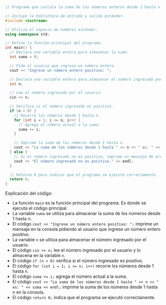 ```c++
// Programa que calcula la suma de los números enteros desde 1 hasta n ingresado por el usuario.

// Incluye la biblioteca de entrada y salida estándar.
#include <iostream>

// Utiliza el espacio de nombres estándar.
using namespace std;

// Define la función principal del programa.
int main() {
  // Declara una variable entera para almacenar la suma.
  int suma = 0;

  // Pide al usuario que ingrese un número entero.
  cout << "Ingrese un número entero positivo: ";

  // Declara una variable entera para almacenar el número ingresado por el usuario.
  int n;

  // Lee el número ingresado por el usuario.
  cin >> n;

  // Verifica si el número ingresado es positivo.
  if (n > 0) {
    // Recorre los números desde 1 hasta n.
    for (int i = 1; i <= n; i++) {
      // Agrega el número actual a la suma.
      suma += i;
    }

    // Imprime la suma de los números desde 1 hasta n.
    cout << "La suma de los números desde 1 hasta " << n << " es: " << suma << endl;
  } else {
    // Si el número ingresado no es positivo, imprime un mensaje de error.
    cout << "El número ingresado no es positivo." << endl;
  }

  // Retorna 0 para indicar que el programa se ejecutó correctamente.
  return 0;
}
```

Explicación del código:

* La función `main` es la función principal del programa. Es donde se ejecuta el código principal.
* La variable `suma` se utiliza para almacenar la suma de los números desde 1 hasta n.
* El código `cout << "Ingrese un número entero positivo: ";` imprime un mensaje en la consola pidiendo al usuario que ingrese un número entero positivo.
* La variable `n` se utiliza para almacenar el número ingresado por el usuario.
* El código `cin >> n;` lee el número ingresado por el usuario y lo almacena en la variable `n`.
* El código `if (n > 0)` verifica si el número ingresado es positivo.
* El código `for (int i = 1; i <= n; i++)` recorre los números desde 1 hasta n.
* El código `suma += i;` agrega el número actual a la suma.
* El código `cout << "La suma de los números desde 1 hasta " << n << " es: " << suma << endl;` imprime la suma de los números desde 1 hasta n en la consola.
* El código `return 0;` indica que el programa se ejecutó correctamente.